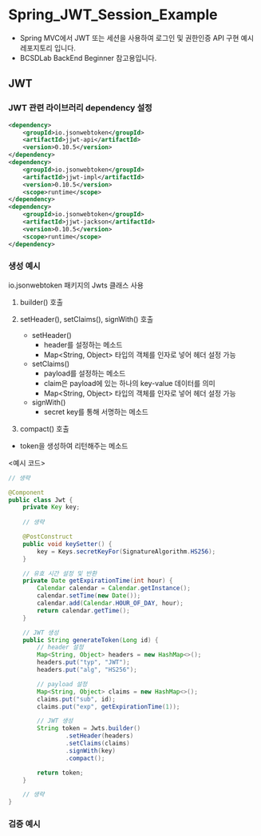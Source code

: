 # Spring_JWT_Session_Example
- Spring MVC에서 JWT 또는 세션을 사용하여 로그인 및 권한인증 API 구현 예시 레포지토리 입니다.
- BCSDLab BackEnd Beginner 참고용입니다.

## JWT
### JWT 관련 라이브러리 dependency 설정
``` xml
<dependency>
    <groupId>io.jsonwebtoken</groupId>
    <artifactId>jjwt-api</artifactId>
    <version>0.10.5</version>
</dependency>
<dependency>
    <groupId>io.jsonwebtoken</groupId>
    <artifactId>jjwt-impl</artifactId>
    <version>0.10.5</version>
    <scope>runtime</scope>
</dependency>
<dependency>
    <groupId>io.jsonwebtoken</groupId>
    <artifactId>jjwt-jackson</artifactId>
    <version>0.10.5</version>
    <scope>runtime</scope>
</dependency>
```

### 생성 예시
io.jsonwebtoken 패키지의 Jwts 클래스 사용
1. builder() 호출
2. setHeader(), setClaims(), signWith() 호출
    - setHeader()
      - header를 설정하는 메소드
      - Map<String, Object> 타입의 객체를 인자로 넣어 헤더 설정 가능
    - setClaims()
      - payload를 설정하는 메소드
      - claim은 payload에 있는 하나의 key-value 데이터를 의미
      - Map<String, Object> 타입의 객체를 인자로 넣어 헤더 설정 가능
    - signWith()
      - secret key를 통해 서명하는 메소드
  
3. compact() 호출
  - token을 생성하여 리턴해주는 메소드
  
<예시 코드>
``` java
// 생략

@Component
public class Jwt {
    private Key key;
    
    // 생략

    @PostConstruct
    public void keySetter() {
        key = Keys.secretKeyFor(SignatureAlgorithm.HS256);
    }

    // 유효 시간 설정 및 반환
    private Date getExpirationTime(int hour) {
        Calendar calendar = Calendar.getInstance();
        calendar.setTime(new Date());
        calendar.add(Calendar.HOUR_OF_DAY, hour);
        return calendar.getTime();
    }

    // JWT 생성
    public String generateToken(Long id) {
        // header 설정
        Map<String, Object> headers = new HashMap<>();
        headers.put("typ", "JWT");
        headers.put("alg", "HS256");

        // payload 설정
        Map<String, Object> claims = new HashMap<>();
        claims.put("sub", id);
        claims.put("exp", getExpirationTime(1));

        // JWT 생성
        String token = Jwts.builder()
                .setHeader(headers)
                .setClaims(claims)
                .signWith(key)
                .compact();

        return token;
    }

    // 생략
}

```

### 검증 예시

